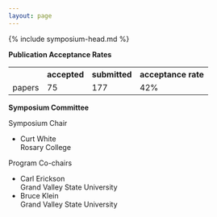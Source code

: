 ```yaml
---
layout: page
---
```

{% include symposium-head.md  %}


**Publication Acceptance Rates**
<table class="table table-hover table-sm"><tbody><tr><th> </th>
<th>accepted</th>
<th>submitted</th>
<th>acceptance rate</th>
</tr><tr><td>papers</td>
<td>75</td>
<td>177</td>
<td>42%</td>
</tr></tbody></table>

**Symposium Committee**

Symposium Chair

-   Curt White\
    Rosary College

Program Co-chairs

-   Carl Erickson\
    Grand Valley State University
-   Bruce Klein\
    Grand Valley State University
